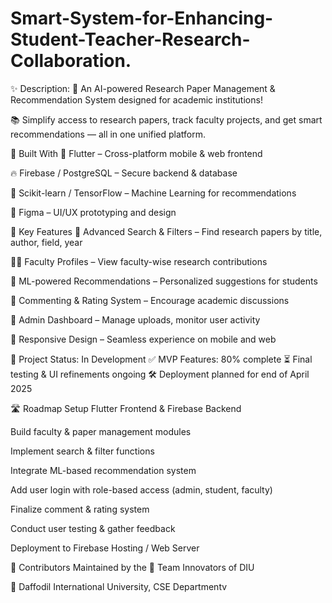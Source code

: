 # Smart-System-for-Enhancing-Student-Teacher-Research-Collaboration.
✨ Description:
🚀 An AI-powered Research Paper Management & Recommendation System designed for academic institutions!

📚 Simplify access to research papers, track faculty projects, and get smart recommendations — all in one unified platform.

🔧 Built With
💙 Flutter – Cross-platform mobile & web frontend

🔥 Firebase / PostgreSQL – Secure backend & database

🧠 Scikit-learn / TensorFlow – Machine Learning for recommendations

🎨 Figma – UI/UX prototyping and design

🧩 Key Features
🔎 Advanced Search & Filters – Find research papers by title, author, field, year

👨‍🏫 Faculty Profiles – View faculty-wise research contributions

🤖 ML-powered Recommendations – Personalized suggestions for students

💬 Commenting & Rating System – Encourage academic discussions

🧾 Admin Dashboard – Manage uploads, monitor user activity

📱 Responsive Design – Seamless experience on mobile and web

🚧 Project Status: In Development
✅ MVP Features: 80% complete
⏳ Final testing & UI refinements ongoing
🛠️ Deployment planned for end of April 2025

🛣️ Roadmap
 Setup Flutter Frontend & Firebase Backend

 Build faculty & paper management modules

 Implement search & filter functions

 Integrate ML-based recommendation system

 Add user login with role-based access (admin, student, faculty)

 Finalize comment & rating system

 Conduct user testing & gather feedback

 Deployment to Firebase Hosting / Web Server

🤝 Contributors
Maintained by the 🧠 Team Innovators of DIU

📍 Daffodil International University, CSE Departmentv
